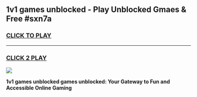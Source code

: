 
## 1v1 games unblocked - Play Unblocked Gmaes & Free #sxn7a
<h3>
<a href="https://premium.freeplayer.one?title=1v1_games_unblocked&ref=03M">CLICK TO PLAY</a></h3>
<hr>

<h3>
<a href="https://premium.freeplayer.one?title=1v1_games_unblocked&ref=03M">CLICK 2 PLAY</a>
  
</h3>

<a href="https://premium.freeplayer.one?title=1v1_games_unblocked&ref=03M"><img src="https://clearcache.store/games.png"></a>


**1v1 games unblocked games unblocked: Your Gateway to Fun and Accessible Online Gaming**

